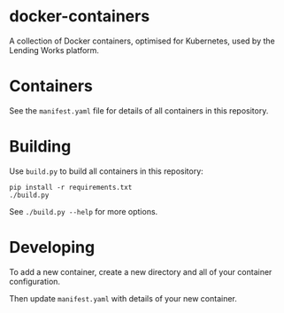 # docker-containers

A collection of Docker containers, optimised for Kubernetes, used by the 
Lending Works platform.

# Containers
See the `manifest.yaml` file for details of all containers in this repository.

# Building
Use `build.py` to build all containers in this repository:

```shell script
pip install -r requirements.txt
./build.py
```

See `./build.py --help` for more options.

# Developing
To add a new container, create a new directory and all of your container
configuration.

Then update `manifest.yaml` with details of your new container.
